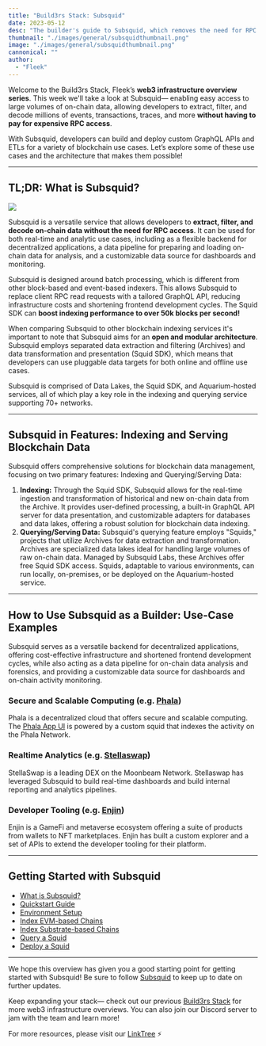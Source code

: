 ```yaml
---
title: "Build3rs Stack: Subsquid"
date: 2023-05-12
desc: "The builder's guide to Subsquid, which removes the need for RPC access while extracting, filtering, and decoding large amounts of on-chain data"
thumbnail: "./images/general/subsquidthumbnail.png"
image: "./images/general/subsquidthumbnail.png"
cannonical: ""
author: 
  - "Fleek"
---
```


Welcome to the Build3rs Stack, Fleek’s **web3 infrastructure overview series**. This week we'll take a look at Subsquid—  enabling easy access to large volumes of on-chain data, allowing developers to extract, filter, and decode millions of events, transactions, traces, and more **without having to pay for expensive RPC access**.

With Subsquid, developers can build and deploy custom GraphQL APIs and ETLs for a variety of blockchain use cases. Let’s explore some of these use cases and the architecture that makes them possible!

---

## TL;DR: What is Subsquid?
![](./images/general/subsquid.jpg)

Subsquid is a versatile service that allows developers to **extract, filter, and decode on-chain data without the need for RPC access**. It can be used for both real-time and analytic use cases, including as a flexible backend for decentralized applications, a data pipeline for preparing and loading on-chain data for analysis, and a customizable data source for dashboards and monitoring.

Subsquid is designed around batch processing, which is different from other block-based and event-based indexers. This allows Subsquid to replace client RPC read requests with a tailored GraphQL API, reducing infrastructure costs and shortening frontend development cycles. The Squid SDK can **boost indexing performance to over 50k blocks per second!**

When comparing Subsquid to other blockchain indexing services it's important to note that Subsquid aims for an **open and modular architecture**. Subsquid employs separated data extraction and filtering (Archives) and data transformation and presentation (Squid SDK), which means that developers can use pluggable data targets for both online and offline use cases. 

Subsquid is comprised of Data Lakes, the Squid SDK, and Aquarium-hosted services, all of which play a key role in the indexing and querying service supporting 70+ networks. 

---

## Subsquid in Features: Indexing and Serving Blockchain Data

Subsquid offers comprehensive solutions for blockchain data management, focusing on two primary features: Indexing and Querying/Serving Data:

1.  **Indexing:** Through the Squid SDK, Subsquid allows for the real-time ingestion and transformation of historical and new on-chain data from the Archive. It provides user-defined processing, a built-in GraphQL API server for data presentation, and customizable adapters for databases and data lakes, offering a robust solution for blockchain data indexing.
2. **Querying/Serving Data:** Subsquid's querying feature employs "Squids," projects that utilize Archives for data extraction and transformation. Archives are specialized data lakes ideal for handling large volumes of raw on-chain data. Managed by Subsquid Labs, these Archives offer free Squid SDK access. Squids, adaptable to various environments, can run locally, on-premises, or be deployed on the Aquarium-hosted service.

---

## How to Use Subsquid as a Builder: Use-Case Examples

Subsquid serves as a versatile backend for decentralized applications, offering cost-effective infrastructure and shortened frontend development cycles, while also acting as a data pipeline for on-chain data analysis and forensics, and providing a customizable data source for dashboards and on-chain activity monitoring.

### Secure and Scalable Computing (e.g. [Phala](https://phala.network/))

Phala is a decentralized cloud that offers secure and scalable computing. The [Phala App UI](https://app.phala.network/) is powered by a custom squid that indexes the activity on the Phala Network.

### Realtime Analytics (e.g. [Stellaswap](https://stellaswap.com/))

StellaSwap is a leading DEX on the Moonbeam Network. Stellaswap has leveraged Subsquid to build real-time dashboards and build internal reporting and analytics pipelines.

### Developer Tooling (e.g. [Enjin](https://enjin.io/))

Enjin is a GameFi and metaverse ecosystem offering a suite of products from wallets to NFT marketplaces. Enjin has built a custom explorer and a set of APIs to extend the developer tooling for their platform.

---

## Getting Started with Subsquid

- [What is Subsquid?](https://docs.subsquid.io/)
- [Quickstart Guide](https://docs.subsquid.io/quickstart/)
- [Environment Setup](https://docs.subsquid.io/tutorials/development-environment-set-up/)
- [Index EVM-based Chains](https://docs.subsquid.io/evm-indexing/)
- [Index Substrate-based Chains](https://docs.subsquid.io/substrate-indexing/substrate-processor/)
- [Query a Squid](https://docs.subsquid.io/query-squid/)
- [Deploy a Squid](https://docs.subsquid.io/deploy-squid/quickstart/)

---

We hope this overview has given you a good starting point for getting started with Subsquid! Be sure to follow [Subsquid](https://twitter.com/subsquid) to keep up to date on further updates.

Keep expanding your stack— check out our previous [Build3rs Stack](https://blog.fleek.xyz/category/guides/) for more web3 infrastructure overviews. You can also join our Discord server to jam with the team and learn more!

For more resources, please visit our [LinkTree](https://linktr.ee/fleek) ⚡